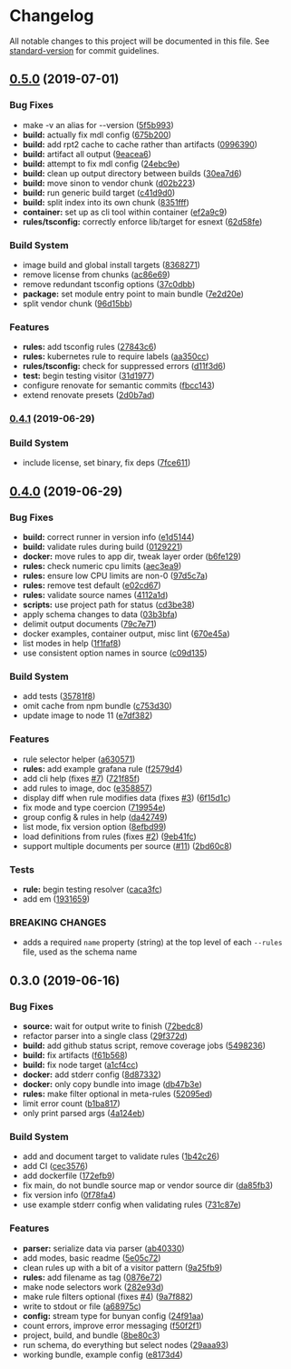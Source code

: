 # Changelog

All notable changes to this project will be documented in this file. See [standard-version](https://github.com/conventional-changelog/standard-version) for commit guidelines.

## [0.5.0](///compare/v0.4.1...v0.5.0) (2019-07-01)


### Bug Fixes

* make -v an alias for --version ([5f5b993](https://github.com/ssube/salty-dog/commit/5f5b993))
* **build:** actually fix mdl config ([675b200](https://github.com/ssube/salty-dog/commit/675b200))
* **build:** add rpt2 cache to cache rather than artifacts ([0996390](https://github.com/ssube/salty-dog/commit/0996390))
* **build:** artifact all output ([9eacea6](https://github.com/ssube/salty-dog/commit/9eacea6))
* **build:** attempt to fix mdl config ([24ebc9e](https://github.com/ssube/salty-dog/commit/24ebc9e))
* **build:** clean up output directory between builds ([30ea7d6](https://github.com/ssube/salty-dog/commit/30ea7d6))
* **build:** move sinon to vendor chunk ([d02b223](https://github.com/ssube/salty-dog/commit/d02b223))
* **build:** run generic build target ([c41d9d0](https://github.com/ssube/salty-dog/commit/c41d9d0))
* **build:** split index into its own chunk ([8351fff](https://github.com/ssube/salty-dog/commit/8351fff))
* **container:** set up as cli tool within container ([ef2a9c9](https://github.com/ssube/salty-dog/commit/ef2a9c9))
* **rules/tsconfig:** correctly enforce lib/target for esnext ([62d58fe](https://github.com/ssube/salty-dog/commit/62d58fe))


### Build System

* image build and global install targets ([8368271](https://github.com/ssube/salty-dog/commit/8368271))
* remove license from chunks ([ac86e69](https://github.com/ssube/salty-dog/commit/ac86e69))
* remove redundant tsconfig options ([37c0dbb](https://github.com/ssube/salty-dog/commit/37c0dbb))
* **package:** set module entry point to main bundle ([7e2d20e](https://github.com/ssube/salty-dog/commit/7e2d20e))
* split vendor chunk ([96d15bb](https://github.com/ssube/salty-dog/commit/96d15bb))


### Features

* **rules:** add tsconfig rules ([27843c6](https://github.com/ssube/salty-dog/commit/27843c6))
* **rules:** kubernetes rule to require labels ([aa350cc](https://github.com/ssube/salty-dog/commit/aa350cc))
* **rules/tsconfig:** check for suppressed errors ([d11f3d6](https://github.com/ssube/salty-dog/commit/d11f3d6))
* **test:** begin testing visitor ([31d1977](https://github.com/ssube/salty-dog/commit/31d1977))
* configure renovate for semantic commits ([fbcc143](https://github.com/ssube/salty-dog/commit/fbcc143))
* extend renovate presets ([2d0b7ad](https://github.com/ssube/salty-dog/commit/2d0b7ad))



### [0.4.1](https://github.com/ssube/salty-dog/compare/v0.4.0...v0.4.1) (2019-06-29)


### Build System

* include license, set binary, fix deps ([7fce611](https://github.com/ssube/salty-dog/commit/7fce611))



## [0.4.0](https://github.com/ssube/salty-dog/compare/v0.3.0...v0.4.0) (2019-06-29)


### Bug Fixes

* **build:** correct runner in version info ([e1d5144](https://github.com/ssube/salty-dog/commit/e1d5144))
* **build:** validate rules during build ([0129221](https://github.com/ssube/salty-dog/commit/0129221))
* **docker:** move rules to app dir, tweak layer order ([b6fe129](https://github.com/ssube/salty-dog/commit/b6fe129))
* **rules:** check numeric cpu limits ([aec3ea9](https://github.com/ssube/salty-dog/commit/aec3ea9))
* **rules:** ensure low CPU limits are non-0 ([97d5c7a](https://github.com/ssube/salty-dog/commit/97d5c7a))
* **rules:** remove test default ([e02cd67](https://github.com/ssube/salty-dog/commit/e02cd67))
* **rules:** validate source names ([4112a1d](https://github.com/ssube/salty-dog/commit/4112a1d))
* **scripts:** use project path for status ([cd3be38](https://github.com/ssube/salty-dog/commit/cd3be38))
* apply schema changes to data ([03b3bfa](https://github.com/ssube/salty-dog/commit/03b3bfa))
* delimit output documents ([79c7e71](https://github.com/ssube/salty-dog/commit/79c7e71))
* docker examples, container output, misc lint ([670e45a](https://github.com/ssube/salty-dog/commit/670e45a))
* list modes in help ([1f1faf8](https://github.com/ssube/salty-dog/commit/1f1faf8))
* use consistent option names in source ([c09d135](https://github.com/ssube/salty-dog/commit/c09d135))


### Build System

* add tests ([35781f8](https://github.com/ssube/salty-dog/commit/35781f8))
* omit cache from npm bundle ([c753d30](https://github.com/ssube/salty-dog/commit/c753d30))
* update image to node 11 ([e7df382](https://github.com/ssube/salty-dog/commit/e7df382))


### Features

* rule selector helper ([a630571](https://github.com/ssube/salty-dog/commit/a630571))
* **rules:** add example grafana rule ([f2579d4](https://github.com/ssube/salty-dog/commit/f2579d4))
* add cli help (fixes [#7](https://github.com/ssube/salty-dog/issues/7)) ([721f85f](https://github.com/ssube/salty-dog/commit/721f85f))
* add rules to image, doc ([e358857](https://github.com/ssube/salty-dog/commit/e358857))
* display diff when rule modifies data (fixes [#3](https://github.com/ssube/salty-dog/issues/3)) ([6f15d1c](https://github.com/ssube/salty-dog/commit/6f15d1c))
* fix mode and type coercion ([719954e](https://github.com/ssube/salty-dog/commit/719954e))
* group config & rules in help ([da42749](https://github.com/ssube/salty-dog/commit/da42749))
* list mode, fix version option ([8efbd99](https://github.com/ssube/salty-dog/commit/8efbd99))
* load definitions from rules (fixes [#2](https://github.com/ssube/salty-dog/issues/2)) ([9eb41fc](https://github.com/ssube/salty-dog/commit/9eb41fc))
* support multiple documents per source ([#11](https://github.com/ssube/salty-dog/issues/11)) ([2bd60c8](https://github.com/ssube/salty-dog/commit/2bd60c8))


### Tests

* **rule:** begin testing resolver ([caca3fc](https://github.com/ssube/salty-dog/commit/caca3fc))
* add em ([1931659](https://github.com/ssube/salty-dog/commit/1931659))


### BREAKING CHANGES

* adds a required `name` property (string) at the
top level of each `--rules` file, used as the schema name



## 0.3.0 (2019-06-16)


### Bug Fixes

* **source:** wait for output write to finish ([72bedc8](https://github.com/ssube/salty-dog/commit/72bedc8))
* refactor parser into a single class ([29f372d](https://github.com/ssube/salty-dog/commit/29f372d))
* **build:** add github status script, remove coverage jobs ([5498236](https://github.com/ssube/salty-dog/commit/5498236))
* **build:** fix artifacts ([f61b568](https://github.com/ssube/salty-dog/commit/f61b568))
* **build:** fix node target ([a1cf4cc](https://github.com/ssube/salty-dog/commit/a1cf4cc))
* **docker:** add stderr config ([8d87332](https://github.com/ssube/salty-dog/commit/8d87332))
* **docker:** only copy bundle into image ([db47b3e](https://github.com/ssube/salty-dog/commit/db47b3e))
* **rules:** make filter optional in meta-rules ([52095ed](https://github.com/ssube/salty-dog/commit/52095ed))
* limit error count ([b1ba817](https://github.com/ssube/salty-dog/commit/b1ba817))
* only print parsed args ([4a124eb](https://github.com/ssube/salty-dog/commit/4a124eb))


### Build System

* add and document target to validate rules ([1b42c26](https://github.com/ssube/salty-dog/commit/1b42c26))
* add CI ([cec3576](https://github.com/ssube/salty-dog/commit/cec3576))
* add dockerfile ([172efb9](https://github.com/ssube/salty-dog/commit/172efb9))
* fix main, do not bundle source map or vendor source dir ([da85fb3](https://github.com/ssube/salty-dog/commit/da85fb3))
* fix version info ([0f78fa4](https://github.com/ssube/salty-dog/commit/0f78fa4))
* use example stderr config when validating rules ([731c87e](https://github.com/ssube/salty-dog/commit/731c87e))


### Features

* **parser:** serialize data via parser ([ab40330](https://github.com/ssube/salty-dog/commit/ab40330))
* add modes, basic readme ([5e05c72](https://github.com/ssube/salty-dog/commit/5e05c72))
* clean rules up with a bit of a visitor pattern ([9a25fb9](https://github.com/ssube/salty-dog/commit/9a25fb9))
* **rules:** add filename as tag ([0876e72](https://github.com/ssube/salty-dog/commit/0876e72))
* make node selectors work ([282e93d](https://github.com/ssube/salty-dog/commit/282e93d))
* make rule filters optional (fixes [#4](https://github.com/ssube/salty-dog/issues/4)) ([9a7f882](https://github.com/ssube/salty-dog/commit/9a7f882))
* write to stdout or file ([a68975c](https://github.com/ssube/salty-dog/commit/a68975c))
* **config:** stream type for bunyan config ([24f91aa](https://github.com/ssube/salty-dog/commit/24f91aa))
* count errors, improve error messaging ([f50f2f1](https://github.com/ssube/salty-dog/commit/f50f2f1))
* project, build, and bundle ([8be80c3](https://github.com/ssube/salty-dog/commit/8be80c3))
* run schema, do everything but select nodes ([29aaa93](https://github.com/ssube/salty-dog/commit/29aaa93))
* working bundle, example config ([e8173d4](https://github.com/ssube/salty-dog/commit/e8173d4))
